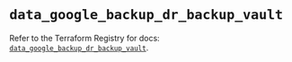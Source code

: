 # `data_google_backup_dr_backup_vault`

Refer to the Terraform Registry for docs: [`data_google_backup_dr_backup_vault`](https://registry.terraform.io/providers/hashicorp/google/6.16.0/docs/data-sources/backup_dr_backup_vault).
